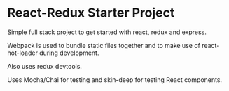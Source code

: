 # React-Redux Starter Project

Simple full stack project to get started with react, redux and express.

Webpack is used to bundle static files together and to make use of react-hot-loader during development.

Also uses redux devtools.

Uses Mocha/Chai for testing and skin-deep for testing React components.
